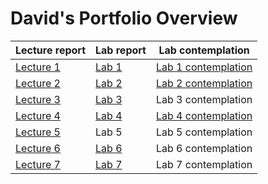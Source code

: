 # David's Portfolio Overview

| Lecture report | Lab report | Lab contemplation |
|----------------|------------|-------------------|
| [Lecture 1](https://github.com/scratcher221/iot_portfolio/blob/master/david/lecture1.md) | [Lab 1](https://github.com/scratcher221/iot_portfolio/blob/master/team/1/lab.md) | [Lab 1 contemplation](https://github.com/scratcher221/iot_portfolio/blob/master/david/lab1_contemplation.md) |
| [Lecture 2](https://github.com/scratcher221/iot_portfolio/blob/master/david/lecture2.md) | [Lab 2](https://github.com/scratcher221/iot_portfolio/blob/master/team/2/lab.md) | [Lab 2 contemplation](https://github.com/scratcher221/iot_portfolio/blob/master/david/lab2_contemplation.md)  |
| [Lecture 3](https://github.com/scratcher221/iot_portfolio/blob/master/david/lecture3.md) | [Lab 3](https://github.com/scratcher221/iot_portfolio/blob/master/team/3/lab.md) | Lab 3 contemplation |
| [Lecture 4](https://github.com/scratcher221/iot_portfolio/blob/master/david/lecture4.md) | [Lab 4](https://github.com/scratcher221/iot_portfolio/blob/master/team/4/lab.md) | [Lab 4 contemplation](https://github.com/scratcher221/iot_portfolio/blob/master/david/lab4_contemplation.md) |
| [Lecture 5](https://github.com/scratcher221/iot_portfolio/blob/master/david/lecture5.md) | Lab 5 | Lab 5 contemplation |
| [Lecture 6](https://github.com/scratcher221/iot_portfolio/blob/master/david/lecture6.md) | [Lab 6](https://github.com/scratcher221/iot_portfolio/blob/master/team/6/lab.md) | Lab 6 contemplation |
| [Lecture 7](https://github.com/scratcher221/iot_portfolio/blob/master/david/lecture7.md) | [Lab 7](https://github.com/scratcher221/iot_portfolio/blob/master/team/7/lab.md) | Lab 7 contemplation |
